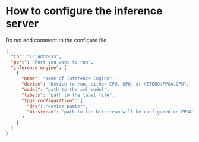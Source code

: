 # How to configure the inference server

Do not add comment to the configure file

```JSON
{
  "ip": "IP address",
  "port": "Port you want to run",
  "inference engine": [
    {
      "name": "Name of Inference Engine",
      "device": "Device to run, either CPU, GPU, or HETERO:FPGA,CPU",
      "model": "path to the xml model",
      "labels": "path to the label file",
      "fpga configuration": {
        "dev": "device number",
        "bitstream": "path to the bitstream will be configured on FPGA"
      }
    }
  ]
}
```

